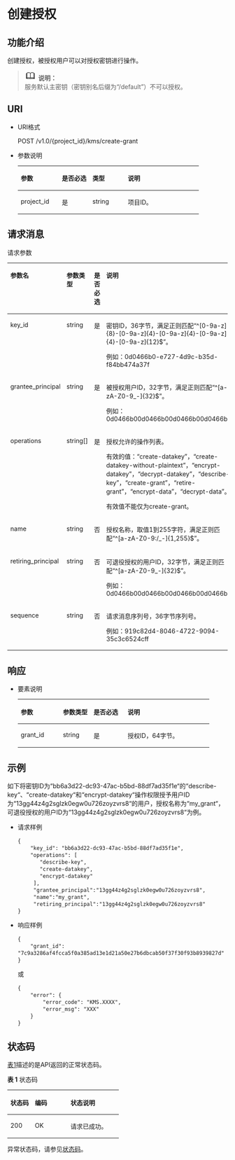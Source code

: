 # 创建授权<a name="dew_02_0028"></a>

## 功能介绍<a name="section37533920154934"></a>

创建授权，被授权用户可以对授权密钥进行操作。

>![](public_sys-resources/icon-note.gif) **说明：**   
>服务默认主密钥（密钥别名后缀为“/default”）不可以授权。  

## URI<a name="section37627629154934"></a>

-   URI格式

    POST /v1.0/\{project\_id\}/kms/create-grant

-   参数说明

    <a name="table38759358154934"></a>
    <table><thead align="left"><tr id="row60644171154934"><th class="cellrowborder" valign="top" width="22.74%" id="mcps1.1.5.1.1"><p id="p13230838154934"><a name="p13230838154934"></a><a name="p13230838154934"></a>参数</p>
    </th>
    <th class="cellrowborder" valign="top" width="16.919999999999998%" id="mcps1.1.5.1.2"><p id="p65064970154934"><a name="p65064970154934"></a><a name="p65064970154934"></a>是否必选</p>
    </th>
    <th class="cellrowborder" valign="top" width="19.55%" id="mcps1.1.5.1.3"><p id="p35771181154934"><a name="p35771181154934"></a><a name="p35771181154934"></a>类型</p>
    </th>
    <th class="cellrowborder" valign="top" width="40.79%" id="mcps1.1.5.1.4"><p id="p11784586154934"><a name="p11784586154934"></a><a name="p11784586154934"></a>说明</p>
    </th>
    </tr>
    </thead>
    <tbody><tr id="row15027399154934"><td class="cellrowborder" valign="top" width="22.74%" headers="mcps1.1.5.1.1 "><p id="p9259788154934"><a name="p9259788154934"></a><a name="p9259788154934"></a>project_id</p>
    </td>
    <td class="cellrowborder" valign="top" width="16.919999999999998%" headers="mcps1.1.5.1.2 "><p id="p11845378154934"><a name="p11845378154934"></a><a name="p11845378154934"></a>是</p>
    </td>
    <td class="cellrowborder" valign="top" width="19.55%" headers="mcps1.1.5.1.3 "><p id="p19951568154934"><a name="p19951568154934"></a><a name="p19951568154934"></a>string</p>
    </td>
    <td class="cellrowborder" valign="top" width="40.79%" headers="mcps1.1.5.1.4 "><p id="p5464351154934"><a name="p5464351154934"></a><a name="p5464351154934"></a>项目ID。</p>
    </td>
    </tr>
    </tbody>
    </table>


## 请求消息<a name="section49179167154934"></a>

请求参数 

<a name="table5096792154934"></a>
<table><thead align="left"><tr id="row37570371154934"><th class="cellrowborder" valign="top" width="22.447755224477554%" id="mcps1.1.5.1.1"><p id="p23301238154934"><a name="p23301238154934"></a><a name="p23301238154934"></a>参数名</p>
</th>
<th class="cellrowborder" valign="top" width="15.308469153084694%" id="mcps1.1.5.1.2"><p id="p8352105154934"><a name="p8352105154934"></a><a name="p8352105154934"></a>参数类型</p>
</th>
<th class="cellrowborder" valign="top" width="18.36816318368163%" id="mcps1.1.5.1.3"><p id="p5431876154934"><a name="p5431876154934"></a><a name="p5431876154934"></a>是否必选</p>
</th>
<th class="cellrowborder" valign="top" width="43.87561243875613%" id="mcps1.1.5.1.4"><p id="p37328816154934"><a name="p37328816154934"></a><a name="p37328816154934"></a>说明</p>
</th>
</tr>
</thead>
<tbody><tr id="row3735252154934"><td class="cellrowborder" valign="top" width="22.447755224477554%" headers="mcps1.1.5.1.1 "><p id="p5492758715522"><a name="p5492758715522"></a><a name="p5492758715522"></a>key_id</p>
</td>
<td class="cellrowborder" valign="top" width="15.308469153084694%" headers="mcps1.1.5.1.2 "><p id="p1994955315522"><a name="p1994955315522"></a><a name="p1994955315522"></a>string</p>
</td>
<td class="cellrowborder" valign="top" width="18.36816318368163%" headers="mcps1.1.5.1.3 "><p id="p530110015522"><a name="p530110015522"></a><a name="p530110015522"></a>是</p>
</td>
<td class="cellrowborder" valign="top" width="43.87561243875613%" headers="mcps1.1.5.1.4 "><p id="p2673593115522"><a name="p2673593115522"></a><a name="p2673593115522"></a>密钥ID，36字节，满足正则匹配“^[0-9a-z]{8}-[0-9a-z]{4}-[0-9a-z]{4}-[0-9a-z]{4}-[0-9a-z]{12}$”。</p>
<p id="p5898392715522"><a name="p5898392715522"></a><a name="p5898392715522"></a>例如：0d0466b0-e727-4d9c-b35d-f84bb474a37f</p>
</td>
</tr>
<tr id="row2233745154934"><td class="cellrowborder" valign="top" width="22.447755224477554%" headers="mcps1.1.5.1.1 "><p id="p4383626015522"><a name="p4383626015522"></a><a name="p4383626015522"></a>grantee_principal</p>
</td>
<td class="cellrowborder" valign="top" width="15.308469153084694%" headers="mcps1.1.5.1.2 "><p id="p6107621015522"><a name="p6107621015522"></a><a name="p6107621015522"></a>string</p>
</td>
<td class="cellrowborder" valign="top" width="18.36816318368163%" headers="mcps1.1.5.1.3 "><p id="p4822598815522"><a name="p4822598815522"></a><a name="p4822598815522"></a>是</p>
</td>
<td class="cellrowborder" valign="top" width="43.87561243875613%" headers="mcps1.1.5.1.4 "><p id="p1399097915522"><a name="p1399097915522"></a><a name="p1399097915522"></a>被授权用户ID，32字节，满足正则匹配“^[a-zA-Z0-9_-]{32}$”。</p>
<p id="p5880995015522"><a name="p5880995015522"></a><a name="p5880995015522"></a>例如：0d0466b00d0466b00d0466b00d0466b0</p>
</td>
</tr>
<tr id="row23632615154934"><td class="cellrowborder" valign="top" width="22.447755224477554%" headers="mcps1.1.5.1.1 "><p id="p1108616615530"><a name="p1108616615530"></a><a name="p1108616615530"></a>operations</p>
</td>
<td class="cellrowborder" valign="top" width="15.308469153084694%" headers="mcps1.1.5.1.2 "><p id="p2556422415530"><a name="p2556422415530"></a><a name="p2556422415530"></a>string[]</p>
</td>
<td class="cellrowborder" valign="top" width="18.36816318368163%" headers="mcps1.1.5.1.3 "><p id="p5743624615530"><a name="p5743624615530"></a><a name="p5743624615530"></a>是</p>
</td>
<td class="cellrowborder" valign="top" width="43.87561243875613%" headers="mcps1.1.5.1.4 "><p id="p34245185181036"><a name="p34245185181036"></a><a name="p34245185181036"></a>授权允许的操作列表。</p>
<p id="p58016892181046"><a name="p58016892181046"></a><a name="p58016892181046"></a>有效的值：<span class="parmname" id="parmname24049897112840"><a name="parmname24049897112840"></a><a name="parmname24049897112840"></a>“create-datakey”</span>，<span class="parmname" id="parmname48035136112850"><a name="parmname48035136112850"></a><a name="parmname48035136112850"></a>“create-datakey-without-plaintext”</span>，<span class="parmname" id="parmname60892682112858"><a name="parmname60892682112858"></a><a name="parmname60892682112858"></a>“encrypt-datakey”</span>，<span class="parmname" id="parmname2846659511297"><a name="parmname2846659511297"></a><a name="parmname2846659511297"></a>“decrypt-datakey”</span>，<span class="parmname" id="parmname24217508112915"><a name="parmname24217508112915"></a><a name="parmname24217508112915"></a>“describe-key”</span>，<span class="parmname" id="parmname934538112923"><a name="parmname934538112923"></a><a name="parmname934538112923"></a>“create-grant”</span>，<span class="parmname" id="parmname54894161113736"><a name="parmname54894161113736"></a><a name="parmname54894161113736"></a>“retire-grant”</span>，<span class="parmname" id="parmname6327511155916"><a name="parmname6327511155916"></a><a name="parmname6327511155916"></a>“encrypt-data”</span>，<span class="parmname" id="parmname60694790155920"><a name="parmname60694790155920"></a><a name="parmname60694790155920"></a>“decrypt-data”</span>。</p>
<p id="p2182438615530"><a name="p2182438615530"></a><a name="p2182438615530"></a>有效值不能仅为create-grant。</p>
</td>
</tr>
<tr id="row20487414155231"><td class="cellrowborder" valign="top" width="22.447755224477554%" headers="mcps1.1.5.1.1 "><p id="p517669515530"><a name="p517669515530"></a><a name="p517669515530"></a>name</p>
</td>
<td class="cellrowborder" valign="top" width="15.308469153084694%" headers="mcps1.1.5.1.2 "><p id="p1665917315530"><a name="p1665917315530"></a><a name="p1665917315530"></a>string</p>
</td>
<td class="cellrowborder" valign="top" width="18.36816318368163%" headers="mcps1.1.5.1.3 "><p id="p721574715530"><a name="p721574715530"></a><a name="p721574715530"></a>否</p>
</td>
<td class="cellrowborder" valign="top" width="43.87561243875613%" headers="mcps1.1.5.1.4 "><p id="p4760460115530"><a name="p4760460115530"></a><a name="p4760460115530"></a>授权名称，取值1到255字符，满足正则匹配“^[a-zA-Z0-9:/_-]{1,255}$”。</p>
</td>
</tr>
<tr id="row7628893155234"><td class="cellrowborder" valign="top" width="22.447755224477554%" headers="mcps1.1.5.1.1 "><p id="p847179515530"><a name="p847179515530"></a><a name="p847179515530"></a>retiring_principal</p>
</td>
<td class="cellrowborder" valign="top" width="15.308469153084694%" headers="mcps1.1.5.1.2 "><p id="p1512679815530"><a name="p1512679815530"></a><a name="p1512679815530"></a>string</p>
</td>
<td class="cellrowborder" valign="top" width="18.36816318368163%" headers="mcps1.1.5.1.3 "><p id="p1731110115530"><a name="p1731110115530"></a><a name="p1731110115530"></a>否</p>
</td>
<td class="cellrowborder" valign="top" width="43.87561243875613%" headers="mcps1.1.5.1.4 "><p id="p6002192915530"><a name="p6002192915530"></a><a name="p6002192915530"></a>可退役授权的用户ID，32字节，满足正则匹配“^[a-zA-Z0-9_-]{32}$”。</p>
<p id="p342916081631"><a name="p342916081631"></a><a name="p342916081631"></a>例如：0d0466b00d0466b00d0466b00d0466b0</p>
</td>
</tr>
<tr id="row4011877155238"><td class="cellrowborder" valign="top" width="22.447755224477554%" headers="mcps1.1.5.1.1 "><p id="p906222915530"><a name="p906222915530"></a><a name="p906222915530"></a>sequence</p>
</td>
<td class="cellrowborder" valign="top" width="15.308469153084694%" headers="mcps1.1.5.1.2 "><p id="p6295197415530"><a name="p6295197415530"></a><a name="p6295197415530"></a>string</p>
</td>
<td class="cellrowborder" valign="top" width="18.36816318368163%" headers="mcps1.1.5.1.3 "><p id="p6594517215530"><a name="p6594517215530"></a><a name="p6594517215530"></a>否</p>
</td>
<td class="cellrowborder" valign="top" width="43.87561243875613%" headers="mcps1.1.5.1.4 "><p id="p2406104219271"><a name="p2406104219271"></a><a name="p2406104219271"></a>请求消息序列号，36字节序列号。</p>
<p id="p3995872615530"><a name="p3995872615530"></a><a name="p3995872615530"></a>例如：919c82d4-8046-4722-9094-35c3c6524cff</p>
</td>
</tr>
</tbody>
</table>

## 响应<a name="section35819930154934"></a>

-   要素说明

    <a name="table66429519154934"></a>
    <table><thead align="left"><tr id="row58318988154934"><th class="cellrowborder" valign="top" width="21.997800219978004%" id="mcps1.1.5.1.1"><p id="p26217572154934"><a name="p26217572154934"></a><a name="p26217572154934"></a>参数</p>
    </th>
    <th class="cellrowborder" valign="top" width="15.978402159784022%" id="mcps1.1.5.1.2"><p id="p43248564154934"><a name="p43248564154934"></a><a name="p43248564154934"></a>参数类型</p>
    </th>
    <th class="cellrowborder" valign="top" width="17.858214178582145%" id="mcps1.1.5.1.3"><p id="p13472805154934"><a name="p13472805154934"></a><a name="p13472805154934"></a>是否必选</p>
    </th>
    <th class="cellrowborder" valign="top" width="44.16558344165583%" id="mcps1.1.5.1.4"><p id="p17555422154934"><a name="p17555422154934"></a><a name="p17555422154934"></a>说明</p>
    </th>
    </tr>
    </thead>
    <tbody><tr id="row12703112154934"><td class="cellrowborder" valign="top" width="21.997800219978004%" headers="mcps1.1.5.1.1 "><p id="p6454391416846"><a name="p6454391416846"></a><a name="p6454391416846"></a>grant_id</p>
    </td>
    <td class="cellrowborder" valign="top" width="15.978402159784022%" headers="mcps1.1.5.1.2 "><p id="p63023054154934"><a name="p63023054154934"></a><a name="p63023054154934"></a>string</p>
    </td>
    <td class="cellrowborder" valign="top" width="17.858214178582145%" headers="mcps1.1.5.1.3 "><p id="p4593721154934"><a name="p4593721154934"></a><a name="p4593721154934"></a>是</p>
    </td>
    <td class="cellrowborder" valign="top" width="44.16558344165583%" headers="mcps1.1.5.1.4 "><p id="p445028111690"><a name="p445028111690"></a><a name="p445028111690"></a>授权ID，64字节。</p>
    </td>
    </tr>
    </tbody>
    </table>


## 示例<a name="section194314434818"></a>

如下将密钥ID为“bb6a3d22-dc93-47ac-b5bd-88df7ad35f1e“的“describe-key“、“create-datakey“和“encrypt-datakey“操作权限授予用户ID为“13gg44z4g2sglzk0egw0u726zoyzvrs8“的用户，授权名称为“my\_grant“，可退役授权的用户ID为“13gg44z4g2sglzk0egw0u726zoyzvrs8“为例。

-   请求样例

    ```
    {      
        "key_id": "bb6a3d22-dc93-47ac-b5bd-88df7ad35f1e",
        "operations": [
           "describe-key",
           "create-datakey",
           "encrypt-datakey"
         ],
         "grantee_principal":"13gg44z4g2sglzk0egw0u726zoyzvrs8",
         "name":"my_grant",
         "retiring_principal":"13gg44z4g2sglzk0egw0u726zoyzvrs8"
    }
    ```

-   响应样例

    ```
    {
        "grant_id": "7c9a3286af4fcca5f0a385ad13e1d21a50e27b6dbcab50f37f30f93b8939827d"        
    }
    ```

    或

    ```
    {
        "error": {
            "error_code": "KMS.XXXX",
            "error_msg": "XXX"
        }
    }
    ```


## 状态码<a name="section3454223421"></a>

[表1](#dew_02_0012_zh-cn_topic_0079615001_table20596071)描述的是API返回的正常状态码。

**表 1**  状态码

<a name="dew_02_0012_zh-cn_topic_0079615001_table20596071"></a>
<table><thead align="left"><tr id="dew_02_0012_zh-cn_topic_0079615001_row9746163"><th class="cellrowborder" valign="top" width="22%" id="mcps1.2.4.1.1"><p id="dew_02_0012_p57545694203043"><a name="dew_02_0012_p57545694203043"></a><a name="dew_02_0012_p57545694203043"></a>状态码</p>
</th>
<th class="cellrowborder" valign="top" width="32%" id="mcps1.2.4.1.2"><p id="dew_02_0012_p4531342288"><a name="dew_02_0012_p4531342288"></a><a name="dew_02_0012_p4531342288"></a>编码</p>
</th>
<th class="cellrowborder" valign="top" width="46%" id="mcps1.2.4.1.3"><p id="dew_02_0012_p30689603203043"><a name="dew_02_0012_p30689603203043"></a><a name="dew_02_0012_p30689603203043"></a>状态说明</p>
</th>
</tr>
</thead>
<tbody><tr id="dew_02_0012_zh-cn_topic_0079615001_row48621261"><td class="cellrowborder" valign="top" width="22%" headers="mcps1.2.4.1.1 "><p id="dew_02_0012_zh-cn_topic_0079615001_p46008046"><a name="dew_02_0012_zh-cn_topic_0079615001_p46008046"></a><a name="dew_02_0012_zh-cn_topic_0079615001_p46008046"></a>200</p>
</td>
<td class="cellrowborder" valign="top" width="32%" headers="mcps1.2.4.1.2 "><p id="dew_02_0012_p7538425819"><a name="dew_02_0012_p7538425819"></a><a name="dew_02_0012_p7538425819"></a>OK</p>
</td>
<td class="cellrowborder" valign="top" width="46%" headers="mcps1.2.4.1.3 "><p id="dew_02_0012_zh-cn_topic_0079615001_p35664277"><a name="dew_02_0012_zh-cn_topic_0079615001_p35664277"></a><a name="dew_02_0012_zh-cn_topic_0079615001_p35664277"></a>请求已成功。</p>
</td>
</tr>
</tbody>
</table>

异常状态码，请参见[状态码](状态码.md)。

